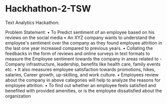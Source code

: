 # Hackhathon-2-TSW
Text Analytics Hackathon:

Problem Statement:
• To Predict sentiment of an employee based on his reviews on the social media
• An XYZ company wants to understand the employee's sentiment over the 
company as they found employee attrition in the last one year increased 
compared to previous years.
• Collating the feedbacks in the form of reviews and online surveys in text 
formats to measure the Employee sentiment towards the company in areas 
related to - Company infrastructure, leadership, benefits like health care, 
family events etc. 
• It also measures employee satisfaction towards promotions, hikes, salaries, 
Career growth, up-skilling, and work culture. 
• Employees review about the company in above categories will help to analyze 
the reasons for employee attrition.
• To find out whether an employee feels satisfied and benefited with provided 
amenities, or is the employee dissatisfied about the organization
